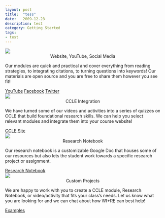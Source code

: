 ```yaml
---
layout: post
title:  "tess"
date:   2009-12-28
description: test
category: Getting Started
tags:
- test
---
```


  <div class="row">
    <div class="col s12 m6 l3">
      <div class="card">    
          <img class="responsive-img" src="{{ '/assets/img/content/website.png' | prepend: site.baseurl }}">
         <span class="card-title black-text"><center>Website, YouTube, Social Media</center></span>
        <div class="card-content">
          <p>Our modules are quick and practical and cover everything from reading strategies, to integrating citations, to turning questions into keywords! Our materials are open source and you are free to share them however you see fit!</p>
        </div>
        <div class="card-action">
           <a href="https://youtu.be/hhv8PIFHvek">YouTube</a> <a href="https://www.facebook.com/WIREbruin/">Facebook</a> <a href="https://twitter.com/WIREbruin">Twitter</a>
        </div>
      </div>
    </div>
   
   <div class="col s12 m6 l3">
      <div class="card">
          <img class="responsive-img" src="{{ '/assets/img/content/ccle.png' | prepend: site.baseurl }}">
   <span class="card-title"><center>CCLE Integration</center></span>
        <div class="card-content">
          <p>We have turned some of our videos and activities into a series of quizzes on CCLE that build foundational research skills. We can help you select relevant modules and integrate them into your course website!</p>
        </div>
        <div class="card-action">
          <a href="https://ccle.ucla.edu/course/view/wire">CCLE Site</a>
        </div>
      </div>
    </div>
    
   <div class="col s12 m6 l3">
      <div class="card">
          <img class="responsive-img" src="{{ '/assets/img/content/googledoc.png' | prepend: site.baseurl }}">
   <span class="card-title"><center>Research Notebook</center></span>
        <div class="card-content">
          <p>Our research notebook is a customizable Google Doc that houses some of our resources but also lets the student work towards a specific research project or assignment.</p>
        </div>
        <div class="card-action">
          <a href="https://docs.google.com/document/d/18cGmQSk-kBKKgR8B9YYe2DP5EFHPRn2affxb_u6gj3I/edit?usp=sharing">Research Notebook</a>
        </div>
      </div>
    </div>
    
   <div class="col s12 m6 l3">
      <div class="card">
          <img class="responsive-img" src="{{ '/assets/img/content/integration.png' | prepend: site.baseurl }}">
          <span class="card-title"><center>Custom Projects</center></span>
        <div class="card-content">
          <p>We are happy to work with you to create a CCLE module, Research Notebook, or video/activity that fits your class’s needs. Let us know what you are looking for and we can chat about how WI+RE can best help!</p>
        </div>
        <div class="card-action">
          <a href="https://youtu.be/d0a_XLPG07w">Examples</a>
        </div>
      </div>
    </div>
  </div>
            
